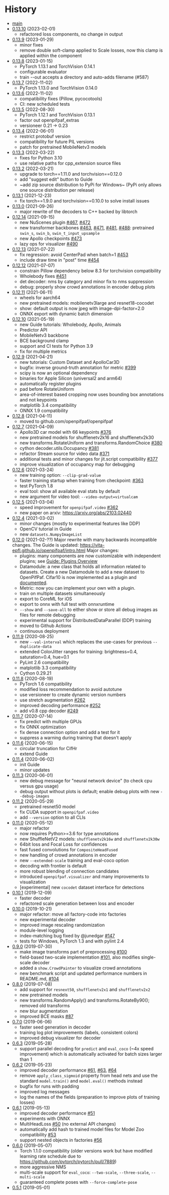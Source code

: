 # History

* [main](https://github.com/openpifpaf/openpifpaf/compare/v0.13.10...main)
* [0.13.10](https://github.com/openpifpaf/openpifpaf/compare/v0.13.9...v0.13.10) (2023-02-01)
    * refactored loss components, no change in output
* [0.13.9](https://github.com/openpifpaf/openpifpaf/compare/v0.13.8...v0.13.9) (2023-01-29)
    * minor fixes
    * remove double soft-clamp applied to Scale losses, now this clamp is applied within the component
* [0.13.8](https://github.com/openpifpaf/openpifpaf/compare/v0.13.7...v0.13.8) (2023-01-15)
    * PyTorch 1.13.1 and TorchVision 0.14.1
    * configurable evaluator
    * train --out accepts a directory and auto-adds filename (#587)
* [0.13.7](https://github.com/openpifpaf/openpifpaf/compare/v0.13.6...v0.13.7) (2022-11-02)
    * PyTorch 1.13.0 and TorchVision 0.14.0
* [0.13.6](https://github.com/openpifpaf/openpifpaf/compare/v0.13.5...v0.13.6) (2022-11-02)
    * compatibility fixes (Pillow, pycocotools)
    * CI: new scheduled tests
* [0.13.5](https://github.com/openpifpaf/openpifpaf/compare/v0.13.4...v0.13.5) (2022-08-30)
    * PyTorch 1.12.1 and TorchVision 0.13.1
    * factor out openpifpaf_extras
    * versioneer 0.21 -> 0.23
* [0.13.4](https://github.com/openpifpaf/openpifpaf/compare/v0.13.3...v0.13.4) (2022-06-01)
    * restrict protobuf version
    * compatibility for future PIL versions
    * patch for pretrained MobileNetv3 models
* [0.13.3](https://github.com/openpifpaf/openpifpaf/compare/v0.13.2...v0.13.3) (2022-03-22)
    * fixes for Python 3.10
    * use relative paths for cpp_extension source files
* [0.13.2](https://github.com/openpifpaf/openpifpaf/compare/v0.13.1...v0.13.2) (2022-03-21)
    * upgrade to torch==1.11.0 and torchvision==0.12.0
    * add "suggest edit" button to Guide
    * ~add zip source distribution to PyPi for Windows~ (PyPi only allows one source distribution per release)
* [0.13.1](https://github.com/openpifpaf/openpifpaf/compare/v0.13.0...v0.13.1) (2021-12-23)
    * fix torch==1.9.0 and torchvision==0.10.0 to solve install issues
* [0.13.0](https://github.com/openpifpaf/openpifpaf/compare/v0.12.14...v0.13.0) (2021-09-26)
    * major rewrite of the decoders to C++ backed by libtorch
* [0.12.14](https://github.com/openpifpaf/openpifpaf/compare/v0.12.13...v0.12.14) (2021-09-15)
    * new NuScenes plugin [#467](https://github.com/openpifpaf/openpifpaf/pull/467), [#472](https://github.com/openpifpaf/openpifpaf/pull/472)
    * new transformer backbones [#463](https://github.com/openpifpaf/openpifpaf/pull/463), [#471](https://github.com/openpifpaf/openpifpaf/pull/471), [#481](https://github.com/openpifpaf/openpifpaf/pull/481), [#488](https://github.com/openpifpaf/openpifpaf/pull/488): pretrained `swin_s`, `swin_b`, `swin_t_input_upsample`
    * new Apollo checkpoints [#473](https://github.com/openpifpaf/openpifpaf/pull/473)
    * lazy ops for visualizer [#490](https://github.com/openpifpaf/openpifpaf/pull/490)
* [0.12.13](https://github.com/openpifpaf/openpifpaf/compare/v0.12.12...v0.12.13) (2021-07-22)
    * fix regression: avoid CenterPad when batch=1 [#453](https://github.com/openpifpaf/openpifpaf/pull/453)
    * include draw time in "post" time [#454](https://github.com/openpifpaf/openpifpaf/pull/454)
* [0.12.12](https://github.com/openpifpaf/openpifpaf/compare/v0.12.11...v0.12.12) (2021-07-07)
    * constrain Pillow dependency below 8.3 for torchvision compatibility
    * Wholebody fixes [#451](https://github.com/openpifpaf/openpifpaf/pull/451)
    * det decoder: nms by category and minor fix to nms suppression
    * debug: properly show crowd annotations in encoder debug plots
* [0.12.11](https://github.com/openpifpaf/openpifpaf/compare/v0.12.10...v0.12.11) (2021-06-11)
    * wheels for aarch64
    * new pretrained models: mobilenetv3large and resnet18-cocodet
    * show: default output is now jpeg with image-dpi-factor=2.0
    * ONNX export with dynamic batch dimension
* [0.12.10](https://github.com/openpifpaf/openpifpaf/compare/v0.12.9...v0.12.10) (2021-05-19)
    * new Guide tutorials: Wholebody, Apollo, Animals
    * Predictor API
    * MobileNetv3 backbone
    * BCE background clamp
    * support and CI tests for Python 3.9
    * fix for multiple metrics
* [0.12.9](https://github.com/openpifpaf/openpifpaf/compare/v0.12.8...v0.12.9) (2021-04-21)
    * new tutorials: Custom Dataset and ApolloCar3D
    * bugfix: inverse ground-truth annotation for metric [#399](https://github.com/openpifpaf/openpifpaf/pull/399)
    * scipy is now an optional dependency
    * binaries for Apple Silicon (universal2 and arm64)
    * automatically register plugins
    * pad before RotateUniform
    * area-of-interest based cropping now uses bounding box annotations and not keypoints
    * matplotlib 3.4 compatibility
    * ONNX 1.9 compatibility
* [0.12.8](https://github.com/openpifpaf/openpifpaf/compare/v0.12.7...v0.12.8) (2021-04-11)
    * moved to github.com/openpifpaf/openpifpaf
* [0.12.7](https://github.com/vita-epfl/openpifpaf/compare/v0.12.6...v0.12.7) (2021-04-09)
    * Apollo3D car model with 66 keypoints [#376](https://github.com/vita-epfl/openpifpaf/pull/376)
    * new pretrained models for shufflenetv2k16 and shufflenetv2k30
    * new transforms.RotateUniform and transforms.RandomChoice [#380](https://github.com/vita-epfl/openpifpaf/pull/380)
    * cython decoder.utils.Occupancy [#381](https://github.com/vita-epfl/openpifpaf/pull/381)
    * refactor Stream source for video data [#371](https://github.com/vita-epfl/openpifpaf/pull/371)
    * additional tests and minor changes for jit.script compatibility [#377](https://github.com/vita-epfl/openpifpaf/pull/377)
    * improve visualization of occupancy map for debugging
* [0.12.6](https://github.com/vita-epfl/openpifpaf/compare/v0.12.5...v0.12.6) (2021-03-24)
    * new training option: `--clip-grad-value`
    * faster training startup when training from checkpoint: [#363](https://github.com/vita-epfl/openpifpaf/pull/363)
    * test PyTorch 1.8
    * eval tool: show all available eval stats by default
    * new argument for video tool: `--video-output=virtualcam`
* [0.12.5](https://github.com/vita-epfl/openpifpaf/compare/v0.12.4...v0.12.5) (2021-03-04)
    * speed improvement for `openpifpaf.video` [#362](https://github.com/vita-epfl/openpifpaf/pull/362)
    * new paper on arxiv: https://arxiv.org/abs/2103.02440
* [0.12.4](https://github.com/vita-epfl/openpifpaf/compare/v0.12.0...v0.12.4) (2021-03-02)
    * minor changes (mostly to experimental features like DDP)
    * OpenCV tutorial in Guide
    * new `datasets.NumpyImageList`
* [0.12.0](https://github.com/vita-epfl/openpifpaf/compare/v0.11.9...v0.12.0) (2021-02-??)
    Major rewrite with many backwards incompatible changes.
    The Guide is updated: https://vita-epfl.github.io/openpifpaf/intro.html
    Major changes:
    * plugins: many components are now customizable with independent plugins; see [Guide: Plugins Overview](https://vita-epfl.github.io/openpifpaf/plugins_overview.html)
    * Datamodule: a new class that holds all information related to datasets. Create a new Datamodule to add a new dataset to OpenPifPaf. Cifar10 is now implemented as a plugin and [documented](https://vita-epfl.github.io/openpifpaf/plugins_cifar10.html).
    * Metric: now you can implement your own with a plugin.
    * train on multiple datasets simultaneously
    * export to CoreML for iOS
    * export to onnx with full test with onnxruntime
    * `--show` and `--save-all` to either show or store all debug images as files for remote debugging
    * experimental support for DistributedDataParallel (DDP) training
    * moved to Github Actions
    * continuous deployment
* [0.11.9](https://github.com/vita-epfl/openpifpaf/compare/v0.11.8...v0.11.9) (2020-08-25)
    * new `--val-interval` which replaces the use-cases for previous `--duplicate-data`
    * extended ColorJitter ranges for training: brightness=0.4, saturation=0.4, hue=0.1
    * PyLint 2.6 compatibility
    * matplotlib 3.3 compatibility
    * Cython 0.29.21
* [0.11.8](https://github.com/vita-epfl/openpifpaf/compare/v0.11.7...v0.11.8) (2020-08-19)
    * PyTorch 1.6 compatibility
    * modified loss recommendation to avoid autotune
    * use versioneer to create dynamic version numbers
    * use stretch augmentation [#262](https://github.com/vita-epfl/openpifpaf/pull/262)
    * improved decoding performance [#252](https://github.com/vita-epfl/openpifpaf/pull/252)
    * add v0.8 cpp decoder [#249](https://github.com/vita-epfl/openpifpaf/pull/249)
* [0.11.7](https://github.com/vita-epfl/openpifpaf/compare/v0.11.6...v0.11.7) (2020-07-14)
    * fix predict with multiple GPUs
    * fix ONNX optimization
    * fix dense connection option and add a test for it
    * suppress a warning during training that doesn't apply
* [0.11.6](https://github.com/vita-epfl/openpifpaf/compare/v0.11.4...v0.11.6) (2020-06-15)
    * circular truncation for CifHr
    * extend Guide
* [0.11.4](https://github.com/vita-epfl/openpifpaf/compare/v0.11.3...v0.11.4) (2020-06-02)
    * init Guide
    * minor updates
* [0.11.3](https://github.com/vita-epfl/openpifpaf/compare/v0.11.2...v0.11.3) (2020-06-01)
    * new debug message for "neural network device" (to check cpu versus gpu usage)
    * debug output without plots is default; enable debug plots with new `--debug-images`
* [0.11.2](https://github.com/vita-epfl/openpifpaf/compare/v0.11.0...v0.11.2) (2020-05-29)
    * pretrained resnet50 model
    * fix CUDA support in `openpifpaf.video`
    * add `--version` option to all CLIs
* [0.11.0](https://github.com/vita-epfl/openpifpaf/compare/v0.10.1...v0.11.0) (2020-05-12)
    * major refactor
    * now requires Python>=3.6 for type annotations
    * new ShuffleNetV2 models: `shufflenetv2k16w` and `shufflenetv2k30w`
    * 64bit loss and Focal Loss for confidences
    * fast fused convolutions for `CompositeHeadFused`
    * new handling of crowd annotations in encoder
    * new `--extended-scale` training and eval-coco option
    * decoding with frontier is default
    * more robust blending of connection candidates
    * introduced `openpifpaf.visualizer` and many improvements to visualization
    * [experimental] new `cocodet` dataset interface for detections
* [0.10.1](https://github.com/vita-epfl/openpifpaf/compare/v0.10.0...v0.10.1) (2019-12-09)
    * faster decoder
    * refactored scale generation between loss and encoder
* [0.10.0](https://github.com/vita-epfl/openpifpaf/compare/v0.9.0...v0.10.0) (2019-10-21)
    * major refactor: move all factory-code into factories
    * new experimental decoder
    * improved image rescaling randomization
    * module-level logging
    * index-matching bug fixed by @junedgar [#147](https://github.com/vita-epfl/openpifpaf/pull/147)
    * tests for Windows, PyTorch 1.3 and with pylint 2.4
* [0.9.0](https://github.com/vita-epfl/openpifpaf/compare/v0.8.0...v0.9.0) (2019-07-30)
    * make image transforms part of preprocessing [#100](https://github.com/vita-epfl/openpifpaf/pull/100)
    * field-based two-scale implementation [#101](https://github.com/vita-epfl/openpifpaf/pull/101), also modifies single-scale decoder
    * added a `show.CrowdPainter` to visualize crowd annotations
    * new benchmark script and updated performance numbers in README.md, [#104](https://github.com/vita-epfl/openpifpaf/pull/104)
* [0.8.0](https://github.com/vita-epfl/openpifpaf/compare/v0.7.0...v0.8.0) (2019-07-08)
    * add support for `resnext50`, `shufflenetv2x1` and `shufflenetv2x2`
    * new pretrained models
    * new transforms.RandomApply() and transforms.RotateBy90(); removed old transforms
    * new blur augmentation
    * improved BCE masks [#87](https://github.com/vita-epfl/openpifpaf/pull/87)
* [0.7.0](https://github.com/vita-epfl/openpifpaf/compare/v0.6.3...v0.7.0) (2019-06-06)
    * faster seed generation in decoder
    * training log plot improvements (labels, consistent colors)
    * improved debug visualizer for decoder
* [0.6.3](https://github.com/vita-epfl/openpifpaf/compare/v0.6.2...v0.6.3) (2019-05-28)
    * support parallel decoding for `predict` and `eval_coco` (~4x speed improvement) which is automatically activated for batch sizes larger than 1
* [0.6.2](https://github.com/vita-epfl/openpifpaf/compare/v0.6.1...v0.6.2) (2019-05-23)
    * improved decoder performance [#61](https://github.com/vita-epfl/openpifpaf/pull/61), [#63](https://github.com/vita-epfl/openpifpaf/pull/63), [#64](https://github.com/vita-epfl/openpifpaf/pull/64)
    * remove `apply_class_sigmoid` property from head nets and use the standard `model.train()` and `model.eval()` methods instead
    * bugfix for runs with padding
    * improved log messages
    * log the names of the fields (preparation to improve plots of training losses)
* [0.6.1](https://github.com/vita-epfl/openpifpaf/compare/v0.6.0...v0.6.1) (2019-05-13)
    * improved decoder performance [#51](https://github.com/vita-epfl/openpifpaf/pull/51)
    * experiments with ONNX
    * MultiHeadLoss [#50](https://github.com/vita-epfl/openpifpaf/pull/50) (no external API changes)
    * automatically add hash to trained model files for Model Zoo compatibility [#53](https://github.com/vita-epfl/openpifpaf/pull/53)
    * support nested objects in factories [#56](https://github.com/vita-epfl/openpifpaf/pull/56)
* [0.6.0](https://github.com/vita-epfl/openpifpaf/compare/v0.5.1...v0.6.0) (2019-05-07)
    * Torch 1.1.0 compatibility (older versions work but have modified learning rate schedule due to https://github.com/pytorch/pytorch/pull/7889)
    * more aggressive NMS
    * multi-scale support for `eval_coco`: `--two-scale`, `--three-scale`, `--multi-scale`
    * guaranteed complete poses with `--force-complete-pose`
* [0.5.1](https://github.com/vita-epfl/openpifpaf/compare/v0.5.0...v0.5.1) (2019-05-01)
